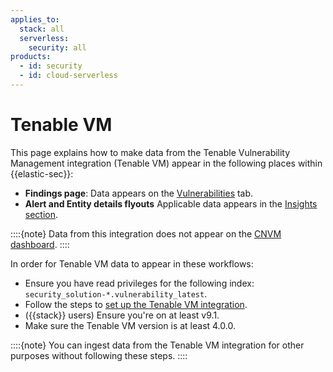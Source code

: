 ```yaml
---
applies_to:
  stack: all 
  serverless:
    security: all
products:
  - id: security
  - id: cloud-serverless
---
```



# Tenable VM  
This page explains how to make data from the Tenable Vulnerability Management integration (Tenable VM) appear in the following places within {{elastic-sec}}:

- **Findings page**: Data appears on the [Vulnerabilities](/solutions/security/cloud/findings-page-3.md) tab.
- **Alert and Entity details flyouts** Applicable data appears in the [Insights section](/solutions/security/detect-and-alert/view-detection-alert-details.md#insights-section).

::::{note}
Data from this integration does not appear on the [CNVM dashboard](/solutions/security/cloud/cnvm-dashboard.md).
::::

In order for Tenable VM data to appear in these workflows:

- Ensure you have read privileges for the following index: `security_solution-*.vulnerability_latest`.
- Follow the steps to [set up the Tenable VM integration](https://www.elastic.co/docs/reference/integrations/tenable_io).
- ({{stack}} users) Ensure you're on at least v9.1.
- Make sure the Tenable VM version is at least 4.0.0.

::::{note}
You can ingest data from the Tenable VM integration for other purposes without following these steps.
::::
